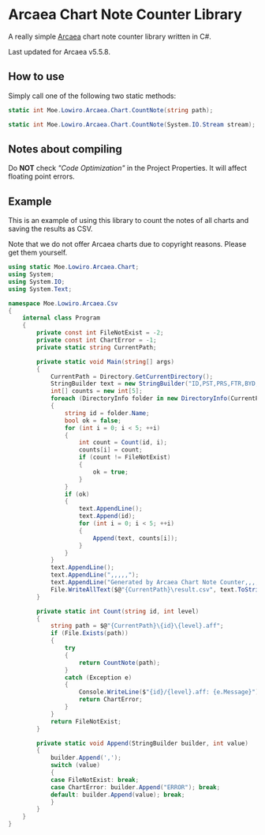 # Arcaea Chart Note Counter Library

A really simple [Arcaea](https://arcaea.lowiro.com/) chart note counter library written in C#.

Last updated for Arcaea v5.5.8.

## How to use

Simply call one of the following two static methods:

```csharp
static int Moe.Lowiro.Arcaea.Chart.CountNote(string path);
```
```csharp
static int Moe.Lowiro.Arcaea.Chart.CountNote(System.IO.Stream stream);
```

## Notes about compiling

Do **NOT** check *"Code Optimization"* in the Project Properties. It will affect floating point errors.

## Example

This is an example of using this library to count the notes of all charts and saving the results as CSV.

Note that we do not offer Arcaea charts due to copyright reasons. Please get them yourself.

```csharp
using static Moe.Lowiro.Arcaea.Chart;
using System;
using System.IO;
using System.Text;

namespace Moe.Lowiro.Arcaea.Csv
{
    internal class Program
    {
        private const int FileNotExist = -2;
        private const int ChartError = -1;
        private static string CurrentPath;

        private static void Main(string[] args)
        {
            CurrentPath = Directory.GetCurrentDirectory();
            StringBuilder text = new StringBuilder("ID,PST,PRS,FTR,BYD,ETR");
            int[] counts = new int[5];
            foreach (DirectoryInfo folder in new DirectoryInfo(CurrentPath).GetDirectories())
            {
                string id = folder.Name;
                bool ok = false;
                for (int i = 0; i < 5; ++i)
                {
                    int count = Count(id, i);
                    counts[i] = count;
                    if (count != FileNotExist)
                    {
                        ok = true;
                    }
                }
                if (ok)
                {
                    text.AppendLine();
                    text.Append(id);
                    for (int i = 0; i < 5; ++i)
                    {
                        Append(text, counts[i]);
                    }
                }
            }
            text.AppendLine();
            text.AppendLine(",,,,,");
            text.AppendLine("Generated by Arcaea Chart Note Counter,,,,,");
            File.WriteAllText($@"{CurrentPath}\result.csv", text.ToString(), new UTF8Encoding(false));
        }

        private static int Count(string id, int level)
        {
            string path = $@"{CurrentPath}\{id}\{level}.aff";
            if (File.Exists(path))
            {
                try
                {
                    return CountNote(path);
                }
                catch (Exception e)
                {
                    Console.WriteLine($"{id}/{level}.aff: {e.Message}");
                    return ChartError;
                }
            }
            return FileNotExist;
        }

        private static void Append(StringBuilder builder, int value)
        {
            builder.Append(',');
            switch (value)
            {
            case FileNotExist: break;
            case ChartError: builder.Append("ERROR"); break;
            default: builder.Append(value); break;
            }
        }
    }
}
```
